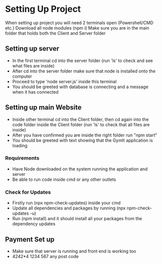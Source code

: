 # Setting Up Project

When setting up project you will need 2 terminals open (Powershell/CMD etc.)
Download all node modules (npm i)
Make sure you are in the main folder that holds both the Client and Server folder

## Setting up server

- In the first terminal cd into the server folder (run 'ls' to check and see what files are inside)
- After cd into the server folder make sure that node is installed onto the computer
- Proceed to type 'node server.js' inside this terminal
- You should be greeted with database is connecting and a message when it has connected

## Setting up main Website

- Inside other terminal cd into the Client folder, then cd again into the code folder inside the Client folder (run 'ls' to check that all files are inside)
- After you have confirmed you are inside the right folder run "npm start"
- You should be greeted with text showing that the GymIt application is loading

### Requirements

- Have Node downloaded on the system running the application and server
- Be able to run code inside cmd or any other outlets

### Check for Updates 

- Firstly run (npx npm-check-updates) inside your cmd
- Update all dependencies and packages by running (npx npm-check-updates -u)
- Run (npm install) and it should install all your packages from the dependency updates


## Payment Set up

- Make sure that server is running and front end is working too
- 4242*4 1234 567 any post code